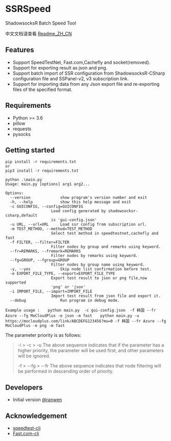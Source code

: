 
# SSRSpeed
ShadowsocksR Batch Speed Tool

中文文档请查看 [Readme_ZH_CN](https://github.com/NyanChanMeow/SSRSpeed/blob/master/README_ZH_CN.md)

## Features

 - Support SpeedTestNet, Fast.com,Cachefly and socket(removed).
 - Support for exporting result as json and png.
 - Support batch import of SSR configuration from ShadowsocksR-CSharp configuration file and SSPanel-v2, v3 subscription link.
 - Support for importing data from any Json export file and re-exporting files of the specified format.

## Requirements

 - Python >= 3.6
 - pillow
 - requests
 - pysocks


## Getting started

    pip install -r requirements.txt
    or
    pip3 install -r requirements.txt

    python .\main.py
    Usage: main.py [options] arg1 arg2...

    Options:
      --version             show program's version number and exit
      -h, --help            show this help message and exit
      -c GUICONFIG, --config=GUICONFIG
                        Load config generated by shadowsocksr-csharp,default
                        is 'gui-config.json'
      -u URL, --url=URL     Load ssr config from subscription url.
      -m TEST_METHOD, --method=TEST_METHOD
                        Select test method in speedtestnet,cachefly and fast
      -f FILTER, --filter=FILTER
                        Filter nodes by group and remarks using keyword.
      --fr=REMARKS, --fremark=REMARKS
                        Filter nodes by remarks using keyword.
      --fg=GROUP, --fgroup=GROUP
                        Filter nodes by group name using keyword.
      -y, --yes             Skip node list confirmation before test.
      -e EXPORT_FILE_TYPE, --export=EXPORT_FILE_TYPE
                        Export test result to json or png file,now supported
                        'png' or 'json'
      -i IMPORT_FILE, --import=IMPORT_FILE
                        Import test result from json file and export it.
      --debug               Run program in debug mode.

`Example usage :`
`	python main.py  -c gui-config.json  -f 韩国 --fr Azure --fg MoCloudPlus -e json -m fast`
`	python main.py -u https://mocloudplus.com/link/ABCDEFG123456?mu=0 -f 韩国 --fr Azure --fg MoCloudPlus -e png -m fast`

The parameter priority is as follows: 
>  -i > -c > -u
>  The above sequence indicates that if the parameter has a higher priority, the parameter will be used first, and other parameters will be ignored.
>  
>  -f > --fg > --fr
>  The above sequence indicates that node filtering will be performed in descending order of priority.


## Developers

 - Initial version [@ranwen](https://github.com/ranwen)

## Acknowledgement
 - [speedtest-cli](https://github.com/sivel/speedtest-cli)
 - [Fast.com-cli](https://github.com/nkgilley/fast.com)
